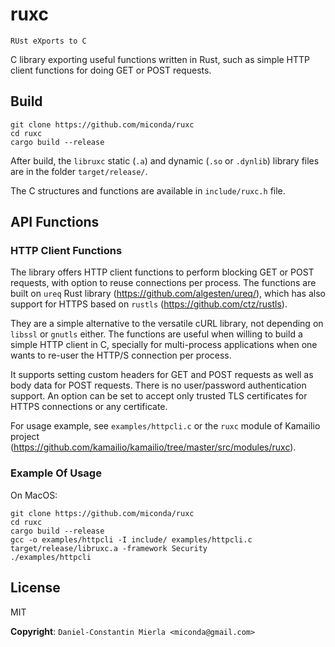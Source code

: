 # ruxc #

`RUst eXports to C`

C library exporting useful functions written in Rust, such as simple HTTP client
functions for doing GET or POST requests.

## Build ##

```
git clone https://github.com/miconda/ruxc
cd ruxc
cargo build --release
```

After build, the `libruxc` static (`.a`) and dynamic (`.so` or `.dynlib`) library
files are in the folder `target/release/`.

The C structures and functions are available in `include/ruxc.h` file.

## API Functions ##

### HTTP Client Functions ###

The library offers HTTP client functions to perform blocking GET or POST requests,
with option to reuse connections per process. The functions are built on `ureq` Rust
library (https://github.com/algesten/ureq/), which has also support for HTTPS
based on `rustls` (https://github.com/ctz/rustls).

They are a simple alternative to the versatile cURL library, not depending
on `libssl` or `gnutls` either. The functions are useful when willing to build
a simple HTTP client in C, specially for multi-process applications when one
wants to re-user the HTTP/S connection per process.

It supports setting custom headers for GET and POST requests as well as body data
for POST requests. There is no user/password authentication support. An option
can be set to accept only trusted TLS certificates for HTTPS connections or any
certificate.

For usage example, see `examples/httpcli.c` or the `ruxc` module of Kamailio
project (https://github.com/kamailio/kamailio/tree/master/src/modules/ruxc).

### Example Of Usage ###

On MacOS:

```
git clone https://github.com/miconda/ruxc
cd ruxc
cargo build --release
gcc -o examples/httpcli -I include/ examples/httpcli.c target/release/libruxc.a -framework Security
./examples/httpcli
```

## License ##

MIT

**Copyright**: `Daniel-Constantin Mierla <miconda@gmail.com>`
